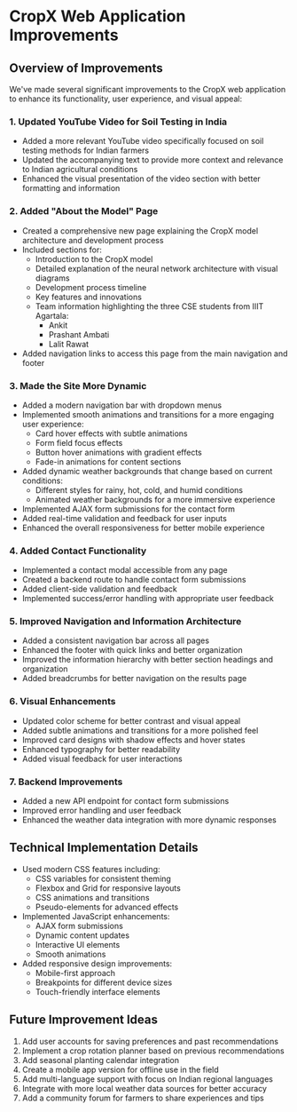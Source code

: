 # CropX Web Application Improvements

## Overview of Improvements

We've made several significant improvements to the CropX web application to enhance its functionality, user experience, and visual appeal:

### 1. Updated YouTube Video for Soil Testing in India

- Added a more relevant YouTube video specifically focused on soil testing methods for Indian farmers
- Updated the accompanying text to provide more context and relevance to Indian agricultural conditions
- Enhanced the visual presentation of the video section with better formatting and information

### 2. Added "About the Model" Page

- Created a comprehensive new page explaining the CropX model architecture and development process
- Included sections for:
  - Introduction to the CropX model
  - Detailed explanation of the neural network architecture with visual diagrams
  - Development process timeline
  - Key features and innovations
  - Team information highlighting the three CSE students from IIIT Agartala:
    - Ankit
    - Prashant Ambati
    - Lalit Rawat
- Added navigation links to access this page from the main navigation and footer

### 3. Made the Site More Dynamic

- Added a modern navigation bar with dropdown menus
- Implemented smooth animations and transitions for a more engaging user experience:
  - Card hover effects with subtle animations
  - Form field focus effects
  - Button hover animations with gradient effects
  - Fade-in animations for content sections
- Added dynamic weather backgrounds that change based on current conditions:
  - Different styles for rainy, hot, cold, and humid conditions
  - Animated weather backgrounds for a more immersive experience
- Implemented AJAX form submissions for the contact form
- Added real-time validation and feedback for user inputs
- Enhanced the overall responsiveness for better mobile experience

### 4. Added Contact Functionality

- Implemented a contact modal accessible from any page
- Created a backend route to handle contact form submissions
- Added client-side validation and feedback
- Implemented success/error handling with appropriate user feedback

### 5. Improved Navigation and Information Architecture

- Added a consistent navigation bar across all pages
- Enhanced the footer with quick links and better organization
- Improved the information hierarchy with better section headings and organization
- Added breadcrumbs for better navigation on the results page

### 6. Visual Enhancements

- Updated color scheme for better contrast and visual appeal
- Added subtle animations and transitions for a more polished feel
- Improved card designs with shadow effects and hover states
- Enhanced typography for better readability
- Added visual feedback for user interactions

### 7. Backend Improvements

- Added a new API endpoint for contact form submissions
- Improved error handling and user feedback
- Enhanced the weather data integration with more dynamic responses

## Technical Implementation Details

- Used modern CSS features including:
  - CSS variables for consistent theming
  - Flexbox and Grid for responsive layouts
  - CSS animations and transitions
  - Pseudo-elements for advanced effects
- Implemented JavaScript enhancements:
  - AJAX form submissions
  - Dynamic content updates
  - Interactive UI elements
  - Smooth animations
- Added responsive design improvements:
  - Mobile-first approach
  - Breakpoints for different device sizes
  - Touch-friendly interface elements

## Future Improvement Ideas

1. Add user accounts for saving preferences and past recommendations
2. Implement a crop rotation planner based on previous recommendations
3. Add seasonal planting calendar integration
4. Create a mobile app version for offline use in the field
5. Add multi-language support with focus on Indian regional languages
6. Integrate with more local weather data sources for better accuracy
7. Add a community forum for farmers to share experiences and tips